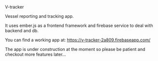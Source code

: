 V-tracker

Vessel reporting and tracking app.

It uses ember.js as a frontend framework and firebase service to deal with backend and db.

You can find a working app at: https://v-tracker-2a809.firebaseapp.com/

The app is under construction at the moment so please be patient and checkout more features later...
